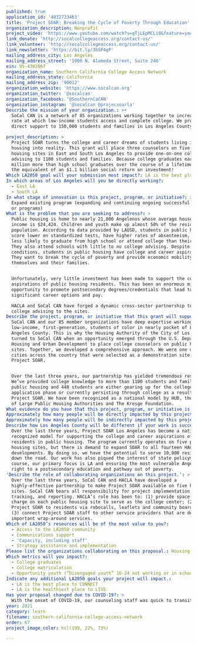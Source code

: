 ```yaml
---
published: true
application_id: '4832733463'
title: 'Project SOAR: Breaking the Cycle of Poverty Through Education'
organization_description: Nonprofit
project_video: 'https://www.youtube.com/watch?v=gTjLEpMCLi0&feature=youtu.be'
link_donate: 'http://socalcollegeaccess.org/contact-us/'
link_volunteer: 'http://socalcollegeaccess.org/contact-us/'
link_newsletter: 'https://bit.ly/3bSP4gP'
mailing_address_city: Los Angeles
mailing_address_street: '1000 N. Alameda Street, Suite 240'
ein: 95-4302067
organization_name: Southern California College Access Network
mailing_address_state: California
mailing_address_zip: '90012'
organization_website: 'https://www.socalcan.org'
organization_twitter: '@socalcan'
organization_facebook: '@SouthernCaCAN'
organization_instagram: '@socalcan @projecsoarla'
Describe the mission of your organization.: >+
  SoCal CAN is a network of 85 organizations working together to increase the
  rate at which low-income students access and complete college. We provide
  direct support to 150,000 students and families in Los Angeles County.  

project_description: >
  Project SOAR turns the college and career dreams of students living in public
  housing into reality. This grant will place three counselors on five public
  housing sites in East and South Los Angeles to provide one-on-one college
  advising to 1100 students and families. Because college graduates earn $1
  million more than high school graduates over the course of a lifetime, this is
  the equivalent of an $1.1 billion social return on investment!
Which LA2050 goal will your submission most impact?: LA is the best place to LEARN
In which areas of Los Angeles will you be directly working?:
  - East LA
  - South LA
In what stage of innovation is this project, program, or initiative?: >-
  Expand existing program (expanding and continuing ongoing successful projects
  or programs)
What is the problem that you are seeking to address?: >
  Public housing is home to nearly 21,000 Angelenos whose average household
  income is $24,424. Children and youth make up almost 50% of the resident
  population. According to data provided by LAUSD, students in public housing
  score lower on standardized tests, have higher rates of absenteeism, and are
  less likely to graduate from high school or attend college than their peers.
  They also attend schools with little to no college advising. Despite these
  conditions, students in public housing have college and career aspirations.
  They want to break the cycle of poverty and provide economic mobility for
  themselves and their families. 


  Unfortunately, very little investment has been made to support the college
  aspirations of public housing residents. This has been an enormous missed
  opportunity to promote postsecondary degrees/credentials that lead to
  significant career options and pay. 

  HACLA and SoCal CAN have forged a dynamic cross-sector partnership to bring
  college advising to the sites.
Describe the project, program, or initiative that this grant will support to address the problem identified.: >
  SoCal CAN and our 85 member organizations have deep expertise working with
  low-income, first-generation, students of color in nearly pocket of Los
  Angeles County. This is why the Housing Authority of the City of Los Angeles
  turned to SoCal CAN when an opportunity emerged through the U.S. Department of
  Housing and Urban Development to place college counselors on public housing
  sites. Together, we developed a comprehensive approach. We were one of 9
  cities across the country that were selected as a demonstration site for
  Project SOAR. 


  Over the last three years, our partnership has yielded tremendous results.
  We’ve provided college knowledge to more than 1100 students and families in
  public housing and 448 students are either gearing up for the college
  application phase or currently persisting through college as a result of
  Project SOAR. We have been recognized as a national model by HUD, the Council
  of Large Public Housing Authorities and The Kresge Foundation. 
What evidence do you have that this project, program, or initiative is or will be successful, and how will you define and measure success?: "Project SOAR seeks to eliminate any barrier that stands between a resident’s desire to attend college and the advising needed to make that happen. We prioritize 7th-12 graders, college students and opportunity youth under 25, but our door is open to anyone that would like to pursue postsecondary education. We’ve found that Project SOAR is especially helpful to the students who would otherwise fall through the cracks.\n\nIncluded below is a summary of what we are seeking to accomplish and metrics to determine whether we have been successful. We have developed a sophisticated case management system in SalesForce to track our interactions and impact with students and families. \n\n1. Increase college application and acceptance rates for residents at the five Project SOAR housing sites: \n*\t95% of Project SOAR students will have an individualized academic plan. \n*\t85% of Project SOAR students who are eligible for federal aid will complete the FAFSA. \n*\t75% of Project SOAR students who are eligible will apply for grants and scholarships. \n*\t90% of Project SOAR students who are UC-CSU eligible will submit applications. \n*\t90% of Project SOAR students who are completing high school and intend to attend college, will submit applications. \n*\t100% of Project SOAR students who have been accepted to college will have a clear understanding of the various financial aid packages offered to them for decision-making purposes. \n\n2. Increase college enrollment and persistence rates for residents at the five Project SOAR sites: \n*\t100% of Project SOAR students who submitted their intention to register will receive guidance on how to navigate any remaining enrollment issues. \n*\t95% of Project SOAR students will successfully enroll and attend school in the fall. \n*\t95% of Project SOAR students will enroll in our college success program, Level Up. \n"
Approximately how many people will be directly impacted by this project, program, or initiative?: '1100'
Approximately how many people will be indirectly impacted by this project, program, or initiative?: '10000'
Describe how Los Angeles County will be different if your work is successful.: >-
  Over the last three years, Project SOAR Los Angeles has become a nationally
  recognized model for supporting the college and career aspirations of
  residents in public housing. The program currently operates on five public
  housing sites, but there is demand to expand SOAR to all fourteen HACLA
  developments. By doing so, we have the potential to serve 10,000 residents
  down the road. Our work has also piqued the interest of state policymakers. Of
  course, our primary focus is LA and ensuring the most vulnerable Angelenos the
  right to a postsecondary education and pathway out of poverty. 
'Describe the role of collaborating organizations on this project.': >
  Over the last three years, SoCal CAN and HACLA have developed a
  highly-effective partnership to make Project SOAR available on five housing
  sites. SoCal CAN bears all responsibility for project implementation, data
  tracking, and reporting. HACLA’s role has been to: (1) provide space free of
  charge on each public housing site to serve as the college center; (2) promote
  Project SOAR to residents via robocalls, leaflets and community boards; and
  (3) connect Project SOAR staff to other service providers that are delivering
  important wrap-around services. 
Which of LA2050’s resources will be of the most value to you?:
  - Access to the LA2050 community
  - Communications support
  - 'Capacity, including staff'
  - Strategy assistance and implementation
Please list the organizations collaborating on this proposal.: Housing Authority of the City of Los Angeles
Which metrics will you impact?:
  - College graduates
  - College matriculation
  - Opportunity youth (“Disengaged youth” 16-24 not working or in school)
Indicate any additional LA2050 goals your project will impact.:
  - LA is the best place to CONNECT
  - LA is the healthiest place to LIVE
Has your proposal changed due to COVID-19?: >
  With the onset of COVID-19, our counseling staff was quick to transition to remote advising. Project SOAR counselors have maintained contact with SOAR students primarily through texting and phone conversations, but also via email and video conferencing. Our counseling staff is also in the process of building out a text messaging and artificial intelligence platform that will be integrated into Project SOAR advising practices this summer and into AY 2020-2021. Of course, once we are cleared to do so, we return to in-person, socially distanced advising on site. 
year: 2021
category: learn
filename: southern-california-college-access-network
order: 67
project_image_color: hsl(199, 22%, 73%)

---
```

